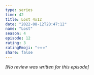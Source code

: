 ```yaml
---
type: series
time: 42
title: Lost 4x12
date: "2022-08-12T20:47:12"
name: "Lost"
season: 4
episode: 12
rating: 3
ratingEmoji: "⭐️⭐️⭐️"
share: false
---
```


*[No review was written for this episode]*